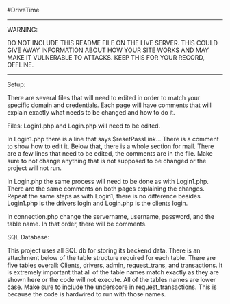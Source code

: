 #DriveTime

______________________________________________________________________________________________________________________________________
WARNING:

DO NOT INCLUDE THIS README FILE ON THE LIVE SERVER. 
THIS COULD GIVE AWAY INFORMATION ABOUT HOW YOUR SITE WORKS AND MAY MAKE IT VULNERABLE TO ATTACKS.
KEEP THIS FOR YOUR RECORD, OFFLINE.

______________________________________________________________________________________________________________________________________

Setup:

There are several files that will need to edited in order to match your specific domain and credentials.
Each page will have comments that will explain exactly what needs to be changed and how to do it.

Files: Login1.php and Login.php will need to be edited. 

In Login1.php there is a line that says $resetPassLink... There is a comment to show how to edit it. 
Below that, there is a whole section for mail. There are a few lines that need to be edited, the comments are in the file.
Make sure to not change anything that is not supposed to be changed or the project will not run.

In Login.php the same process will need to be done as with Login1.php. There are the same comments on both pages explaining the changes.
Repeat the same steps as with Login1, there is no difference besides Login1.php is the drivers login and Login.php is the clients login. 

In connection.php change the servername, username, password, and the table name. In that order, there will be comments.

SQL Database:

This project uses all SQL db for storing its backend data. There is an attachment below of the table structure required for each table.
There are five tables overall: Clients, drivers, admin, request_trans, and transactions. 
It is extremely important that all of the table names match exactly as they are shown here or the code will not execute.
All of the tables names are lower case. Make sure to include the underscore in request_transactions.
This is because the code is hardwired to run with those names.


